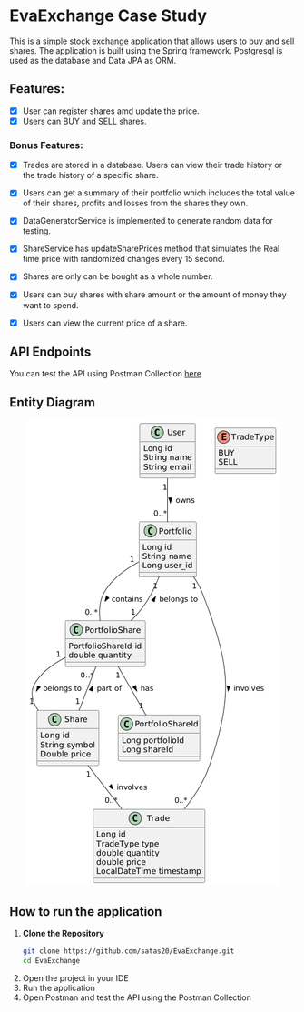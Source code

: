 # EvaExchange Case Study 
 
This is a simple stock exchange application that allows users to buy and sell shares. 
The application is built using the Spring framework. Postgresql is used as the database and Data JPA as ORM.


## Features:
- [x] User can register shares amd update the price.
- [x] Users can BUY and SELL shares. 

### Bonus Features:
- [x] Trades are stored in a database. Users can view their trade history or the trade history of a specific share.
- [x] Users can get a summary of their portfolio which includes the total value of their shares, profits and losses from the shares they own.
- [x] DataGeneratorService is implemented to generate random data for testing.
- [x] ShareService has updateSharePrices method that simulates the Real time price with randomized changes every 15 second.
- [x] Shares are only can be bought as a whole number.
- [x] Users can buy shares with share amount or the amount of money they want to spend.
- [x] Users can view the current price of a share.



## API Endpoints
You can test the API using Postman Collection [here](https://elements.getpostman.com/redirect?entityId=37457826-31e72ab4-c75f-455f-be4e-934e6b236498&entityType=collection)
## Entity Diagram

<p align="center">
<img src="Media/EntityDiagram.png" width="446">
</p>

## How to run the application
1. **Clone the Repository**
   ```bash
   git clone https://github.com/satas20/EvaExchange.git
   cd EvaExchange
2. Open the project in your IDE
3. Run the application
4. Open Postman and test the API using the Postman Collection

